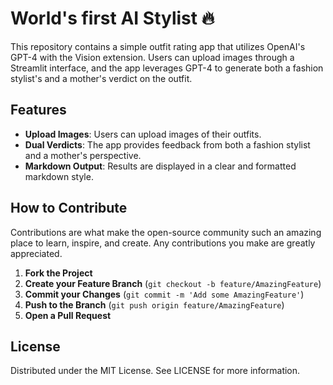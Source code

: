 # World's first AI Stylist 🔥

This repository contains a simple outfit rating app that utilizes OpenAI's GPT-4 with the Vision extension. Users can upload images through a Streamlit interface, and the app leverages GPT-4 to generate both a fashion stylist's and a mother's verdict on the outfit.

## Features
- **Upload Images**: Users can upload images of their outfits.
- **Dual Verdicts**: The app provides feedback from both a fashion stylist and a mother's perspective.
- **Markdown Output**: Results are displayed in a clear and formatted markdown style.

## How to Contribute
Contributions are what make the open-source community such an amazing place to learn, inspire, and create. Any contributions you make are greatly appreciated.

1. **Fork the Project**
2. **Create your Feature Branch** (`git checkout -b feature/AmazingFeature`)
3. **Commit your Changes** (`git commit -m 'Add some AmazingFeature'`)
4. **Push to the Branch** (`git push origin feature/AmazingFeature`)
5. **Open a Pull Request**

## License
Distributed under the MIT License. See LICENSE for more information.
